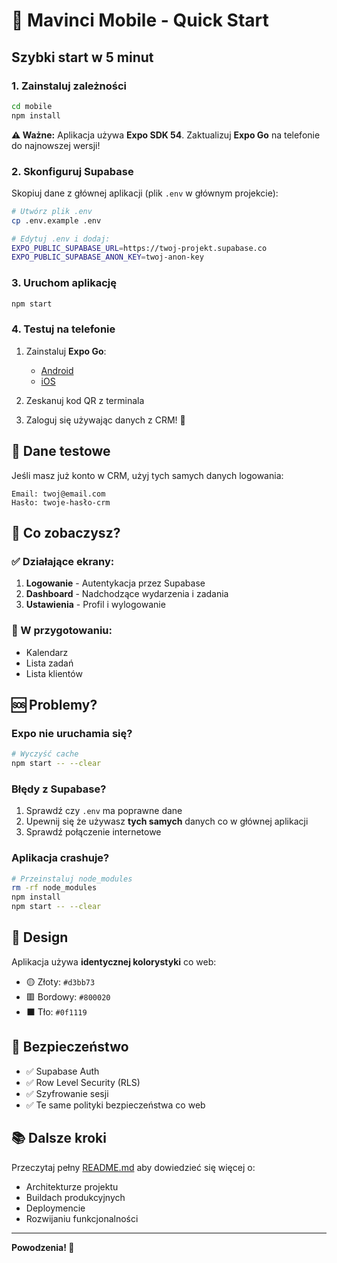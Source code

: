 # 🚀 Mavinci Mobile - Quick Start

## Szybki start w 5 minut

### 1. Zainstaluj zależności

```bash
cd mobile
npm install
```

**⚠️ Ważne:** Aplikacja używa **Expo SDK 54**. Zaktualizuj **Expo Go** na telefonie do najnowszej wersji!

### 2. Skonfiguruj Supabase

Skopiuj dane z głównej aplikacji (plik `.env` w głównym projekcie):

```bash
# Utwórz plik .env
cp .env.example .env

# Edytuj .env i dodaj:
EXPO_PUBLIC_SUPABASE_URL=https://twoj-projekt.supabase.co
EXPO_PUBLIC_SUPABASE_ANON_KEY=twoj-anon-key
```

### 3. Uruchom aplikację

```bash
npm start
```

### 4. Testuj na telefonie

1. Zainstaluj **Expo Go**:
   - [Android](https://play.google.com/store/apps/details?id=host.exp.exponent)
   - [iOS](https://apps.apple.com/app/expo-go/id982107779)

2. Zeskanuj kod QR z terminala

3. Zaloguj się używając danych z CRM! 🎉

## 🎯 Dane testowe

Jeśli masz już konto w CRM, użyj tych samych danych logowania:

```
Email: twoj@email.com
Hasło: twoje-hasło-crm
```

## 📱 Co zobaczysz?

### ✅ Działające ekrany:

1. **Logowanie** - Autentykacja przez Supabase
2. **Dashboard** - Nadchodzące wydarzenia i zadania
3. **Ustawienia** - Profil i wylogowanie

### 🚧 W przygotowaniu:

- Kalendarz
- Lista zadań
- Lista klientów

## 🆘 Problemy?

### Expo nie uruchamia się?

```bash
# Wyczyść cache
npm start -- --clear
```

### Błędy z Supabase?

1. Sprawdź czy `.env` ma poprawne dane
2. Upewnij się że używasz **tych samych** danych co w głównej aplikacji
3. Sprawdź połączenie internetowe

### Aplikacja crashuje?

```bash
# Przeinstaluj node_modules
rm -rf node_modules
npm install
npm start -- --clear
```

## 🎨 Design

Aplikacja używa **identycznej kolorystyki** co web:
- 🟡 Złoty: `#d3bb73`
- 🟥 Bordowy: `#800020`
- ⬛ Tło: `#0f1119`

## 🔐 Bezpieczeństwo

- ✅ Supabase Auth
- ✅ Row Level Security (RLS)
- ✅ Szyfrowanie sesji
- ✅ Te same polityki bezpieczeństwa co web

## 📚 Dalsze kroki

Przeczytaj pełny [README.md](./README.md) aby dowiedzieć się więcej o:
- Architekturze projektu
- Buildach produkcyjnych
- Deploymencie
- Rozwijaniu funkcjonalności

---

**Powodzenia! 🚀**

